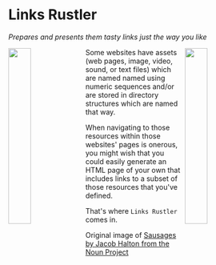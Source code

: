# Links Rustler
*Prepares and presents them tasty links just the way you like*

<img width="30%" align="left" src="https://github.com/therden/links-rustler/blob/main/stack.png">

<img width="30%" align="right" src="https://github.com/therden/links-rustler/blob/main/logo.png">

Some websites have assets (web pages, image, video, sound, or text files)
which are named named using numeric sequences and/or are stored in directory structures which are named that way.  

When navigating to those resources within those websites' pages is onerous, you
might wish that you could easily generate an HTML page of your own that includes
links to a subset of those resources that  you've defined.

That's where `Links Rustler` comes in.



Original image of [Sausages by Jacob Halton from the Noun Project](https://thenounproject.com/term/sausage/4135/)
